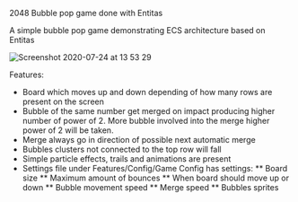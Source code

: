 2048 Bubble pop game done with Entitas

A simple bubble pop game demonstrating ECS architecture based on Entitas

![Screenshot 2020-07-24 at 13 53 29](https://user-images.githubusercontent.com/2452120/88388666-421a0e80-cdb5-11ea-9dab-1724cb401e10.png)

Features:
* Board which moves up and down depending of how many rows are present on the screen
* Bubble of the same number get merged on impact producing higher number of power of 2. More bubble involved into the merge higher power of 2 will be taken.
* Merge always go in direction of possible next automatic merge
* Bubbles clusters not connected to the top row will fall
* Simple particle effects, trails and animations are present
* Settings file under Features/Config/Game Config has settings:
** Board size
** Maximum amount of bounces
** When board should move up or down
** Bubble movement speed
** Merge speed
** Bubbles sprites
